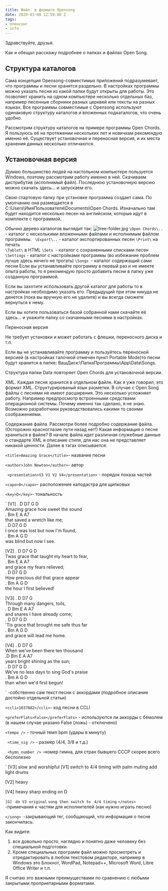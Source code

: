 ```yaml
---
title: Файл  в формате Opensong
date: 2020-03-08 12:59:00 Z
tags:
- опенсонг
- info
---
```


Здравствуйте, друзья.

Как и обещал расскажу подробнее о папках и файлах Open Song.

## Структура каталогов 

Сама концепция Opensong-совместимых приложений подразумевает, что программы и песни хранятся раздельно.
В настройках программы можно указать песни из какой папки будут открыты для работы. Это позволяет хранить на одном компьютере несколько отдельных баз, например песенные сборники разных церквей или тексты на разных языках.
Все программы совместимые с Opensong используют одинаковую структуру каталогов и вложенных подкаталогов, что очень удобно.

Рассмотрим структуру каталогов на примере программы Open Chords. Я пользуюсь её на протяжении нескольких лет и новичкам рекомендую именно её. Существует установочная и переносная версия, и их места хранения данных несколько отличаются.


## Установочная версия 

Думаю большинство людей на настольном компьютере пользуется Windows, поэтому рассмотрим работу  именно в ней.
Скачиваем дистрибутив (исполнимый файл). Последнюю установочную версию можно скачать здесь...  и запускаем его.

Свою стартовую папку при установке программа создает сама. 
По умолчанию она размещается в C:\Users\ИмяПользователя\Documents\Open Chords\.
Изначально там будет находится несколько песен на английском, которые идут в комплекте с программой.

Обычно дерево каталогов выглядит так:
![tree-folder.jpg](/uploads/tree-folder.jpg)
`\Open Chords\..` - каталог с несколькими вложенными файлами и исполнимым файлом программы.
               ` \Export\..` - каталог экспортированных песен 
 			`\Print\` на печать              
			`\Tablet\` в HTML
  		`\Sets `- каталог с сохраненными списками песен
                `\Settings` - каталог с настройками программы (во избежание проблем лучше здесь ничего не трогать) 
                `\Songs `- каталог содержащий сами песни
Если вы устанавливайте программу в первый раз и не имеете опыта работы, то я рекомендую просто добавить песни в папку уже созданную программой.

Если вы захотите использовать другой каталог для работы то в настройках необходимо указать его. Предыдущий при этом никуда не денется (пока вы вручную его не удалите) и вы всегда сможете вернуться к нему.

Если вы хотите пользоваться базой собранной нами скачайте её здесь... и укажите папку со скачанными песнями в настройках.

Переносная версия

Не требует установки и может работать с флешки, переносного диска и т.п.

Если вы не устанавливайте программу и пользуйтесь переносной версией (в настройках галочкой отмечен пункт Portable Mode)то песни будут хранится в папке:
ВашДиск:\ПапкаПрограммы\App\Data\Songs.

Структура папки Data повторяет Open Chords для установочной версии.

XML.
Каждая песня хранится в отдельном файле.
Как я  уже говорил, это формат XML. Структурированый язык разметки. 
В случае с Open Song файлы с песнями не имеют расширения. Это несколько усложняет работу. 
Например предпросмотр встроенными средствами операционной системы. 
Почему именно так сделано, я не знаю. 
Возможно разработчики руководствовалиcь какими то своими соображениями.

Содержание файла.
Рассмотри более подробно содержание файла.
(Осторожно красноглазие пути назад нет!)
Какая информация о песне храниться в файле?
В начале файла идет различная служебные данные о стандарте XML и описание стиля, для нас она не представляет никакой ценности.
Далее в тэгах описывается:

 ` <title>Amazing Grace</title> `- название песни

 ` <author>John Newton</author> `- автор

 ` <presentation>V3 V1 V2 V4</presentation>` - порядок показа частей

 ` <capo>0</capo> `- расположение каподастра для щипковых

 ` <key>D</key> `- тональность

`  <lyrics>[V1]
. D      D7        G         D                                                              
 Amazing grace how sweet the sound                     
.     Bm      E           A  A7                                                             
 that saved a wretch like me;                           
.  D        D7       G       D                                                              
 I once was lost but now I'm found,                     
.    Bm        A     G   D                                                                  
 was blind but now I see.                               

[V2]
.     D          D7        G        D                                                       
 Twas grace that taught my heart to fear,               
.    Bm       E       A      A7                                                             
 and grace my fears relieved;                           
.    D        D7       G       D                                                            
 How precious did that grace appear                     
.    Bm     A       G      D                                                                
 the hour I first believed!                             

[V3]
.        D    D7       G                                                                    
 Through many dangers, toils,                           
.    D        Bm     E     A    A7                                                          
 and snares I have already come;                        
.     D          D7         G         D                                                     
 'Tis grace that brought me safe thus far               
.    Bm         A       G    D                                                              
 and grace will lead me home.                           

[V4]
.     D          D7        G                                                                
 When we've been there ten thousand                     
.D            Bm      E      A   A7                                                         
 years bright shining as the sun;                       
.      D       D7      G          D                                                         
 We've no less days to sing God's praise                
.     Bm        A       G   D                                                               
 than when we'd first begun!                            


</lyrics>` -собственно сам текст песни с аккордами (подробное описание достойно отдельной статьи)

 ` <ccli>1037882</ccli> `- код песни в CCLI

  `<preferFlats>False</preferFlats>` - используются ли аккорды с бемолем (в нашем случае указано False (ложь) - отключено)

  `<tempo />` - точный темп bpm (удары в минуту)

 ` <time_sig />` - размер (4/4, 3/8 и т.д.)

 ` <hymn_number />` -номер гимна, для стран бывшего СССР скорее всего бесполезно

`  <notes>[V3]
 slow and worshipful
[V1]
 switch to 4/4 
 timing
 with palm muting
 add light drums
 
[V2]
 heavy
 
[V4]
 heavy
 sharp ending
 on D
 
`[G]`
` do V3 original`
` song then switch to `
` 4/4 timing`
 `</notes> `-примечания к частям для исполнителей (как нужно играть песню)
  
`</song> `-закрывающий тег, сообщающий, что информация о песне закончилась.

Как видите:
1) все довольно просто, наглядно и понятно даже человеку без специальной подготовки. 
2) Кроме специальных программ файл можно просмотреть и отредактировать в любом текстовом редакторе, например в Windows это Блокнот, WordPad, Notepad++, Microsoft Word, Libre Office Writer и т.п.

Я считаю это важными преимуществами по сравнению с любыми закрытыми проприетарными форматами.

